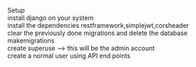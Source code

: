 Setup  
 install django on your system  
 install the dependencies restframework,simplejwt,corsheader  
 clear the previously done migrations and delete the database  
 makemigrations  
 create superuse --> this will be the admin account  
 create a normal user using API end points  
 


 
